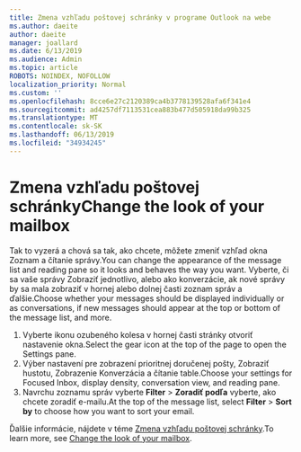 ```yaml
---
title: Zmena vzhľadu poštovej schránky v programe Outlook na webe
ms.author: daeite
author: daeite
manager: joallard
ms.date: 6/13/2019
ms.audience: Admin
ms.topic: article
ROBOTS: NOINDEX, NOFOLLOW
localization_priority: Normal
ms.custom: ''
ms.openlocfilehash: 8cce6e27c2120389ca4b3778139528afa6f341e4
ms.sourcegitcommit: ad4257df7113531cea883b477d505918da99b325
ms.translationtype: MT
ms.contentlocale: sk-SK
ms.lasthandoff: 06/13/2019
ms.locfileid: "34934245"
---
```

# <a name="change-the-look-of-your-mailbox"></a><span data-ttu-id="924e4-102">Zmena vzhľadu poštovej schránky</span><span class="sxs-lookup"><span data-stu-id="924e4-102">Change the look of your mailbox</span></span>

<span data-ttu-id="924e4-103">Tak to vyzerá a chová sa tak, ako chcete, môžete zmeniť vzhľad okna Zoznam a čítanie správy.</span><span class="sxs-lookup"><span data-stu-id="924e4-103">You can change the appearance of the message list and reading pane so it looks and behaves the way you want.</span></span> <span data-ttu-id="924e4-104">Vyberte, či sa vaše správy Zobraziť jednotlivo, alebo ako konverzácie, ak nové správy by sa mala zobraziť v hornej alebo dolnej časti zoznam správ a ďalšie.</span><span class="sxs-lookup"><span data-stu-id="924e4-104">Choose whether your messages should be displayed individually or as conversations, if new messages should appear at the top or bottom of the message list, and more.</span></span>

1. <span data-ttu-id="924e4-105">Vyberte ikonu ozubeného kolesa v hornej časti stránky otvoriť nastavenie okna.</span><span class="sxs-lookup"><span data-stu-id="924e4-105">Select the gear icon at the top of the page to open the Settings pane.</span></span>
1. <span data-ttu-id="924e4-106">Výber nastavení pre zobrazení prioritnej doručenej pošty, Zobraziť hustotu, Zobrazenie Konverzácia a čítanie table.</span><span class="sxs-lookup"><span data-stu-id="924e4-106">Choose your settings for Focused Inbox, display density, conversation view, and reading pane.</span></span>
1. <span data-ttu-id="924e4-107">Navrchu zoznamu správ vyberte **Filter** > **Zoradiť podľa** vyberte, ako chcete zoradiť e-mailu.</span><span class="sxs-lookup"><span data-stu-id="924e4-107">At the top of the message list, select **Filter** > **Sort by** to choose how you want to sort your email.</span></span>

<span data-ttu-id="924e4-108">Ďalšie informácie, nájdete v téme [Zmena vzhľadu poštovej schránky](https://support.office.com/article/b41c2ecb-f23c-42b3-b7f8-659646d5e58c).</span><span class="sxs-lookup"><span data-stu-id="924e4-108">To learn more, see [Change the look of your mailbox](https://support.office.com/article/b41c2ecb-f23c-42b3-b7f8-659646d5e58c).</span></span>